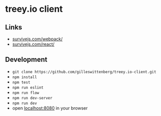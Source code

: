 # treey.io client

## Links
- [survivejs.com/webpack/](http://survivejs.com/webpack/)
- [survivejs.com/react/](http://survivejs.com/react/)

## Development
- `git clone https://github.com/gilleswittenberg/treey.io-client.git`
- `npm install`
- `npm test`
- `npm run eslint`
- `npm run flow`
- `npm run dev-server`
- `npm run dev`
- open [localhost:8080](http://localhost:8080) in your browser
